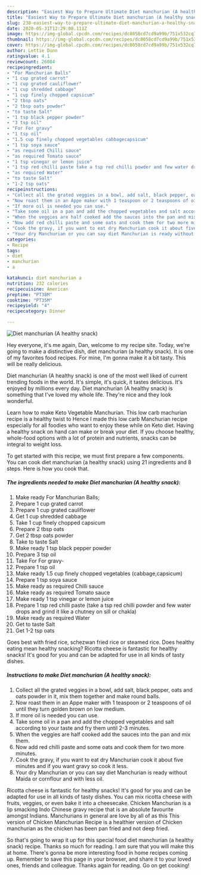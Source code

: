 ```yaml
---
description: "Easiest Way to Prepare Ultimate Diet manchurian (A healthy snack)"
title: "Easiest Way to Prepare Ultimate Diet manchurian (A healthy snack)"
slug: 238-easiest-way-to-prepare-ultimate-diet-manchurian-a-healthy-snack
date: 2020-05-31T12:29:08.111Z
image: https://img-global.cpcdn.com/recipes/dc8058cd7cd9a99b/751x532cq70/diet-manchurian-a-healthy-snack-recipe-main-photo.jpg
thumbnail: https://img-global.cpcdn.com/recipes/dc8058cd7cd9a99b/751x532cq70/diet-manchurian-a-healthy-snack-recipe-main-photo.jpg
cover: https://img-global.cpcdn.com/recipes/dc8058cd7cd9a99b/751x532cq70/diet-manchurian-a-healthy-snack-recipe-main-photo.jpg
author: Lettie Dunn
ratingvalue: 4.1
reviewcount: 26084
recipeingredient:
- "For Manchurian Balls"
- "1 cup grated carrot"
- "1 cup grated cauliflower"
- "1 cup shredded cabbage"
- "1 cup finely chopped capsicum"
- "2 tbsp oats"
- "2 tbsp oats powder"
- "to taste Salt"
- "1 tsp black pepper powder"
- "3 tsp oil"
- "For For gravy"
- "1 tsp oil"
- "1.5 cup finely chopped vegetables cabbagecapsicum"
- "1 tsp soya sauce"
- "as required Chilli sauce"
- "as required Tomato sauce"
- "1 tsp vinegar or lemon juice"
- "1 tsp red chilli paste take a tsp red chilli powder and few water drops and grind it like a chutney on sill or chakla"
- "as required Water"
- "to taste Salt"
- "1-2 tsp oats"
recipeinstructions:
- "Collect all the grated veggies in a bowl, add salt, black pepper, oats and oats powder in it, mix them together and make round balls."
- "Now roast them in an Appe maker with 1 teaspoon or 2 teaspoons of oil until they turn golden brown on low medium."
- "If more oil is needed you can use."
- "Take some oil in a pan and add the chopped vegetables and salt according to your taste and fry them until 2-3 minutes."
- "When the veggies are half cooked add the sauces into the pan and mix them."
- "Now add red chilli paste and some oats and cook them for two more minutes."
- "Cook the gravy, if you want to eat dry Manchurian cook it about five minutes and if you want gravy so cook it less."
- "Your dry Manchurian or you can say diet Manchurian is ready without Maida or cornflour and with less oil."
categories:
- Recipe
tags:
- diet
- manchurian
- a

katakunci: diet manchurian a 
nutrition: 232 calories
recipecuisine: American
preptime: "PT38M"
cooktime: "PT35M"
recipeyield: "4"
recipecategory: Dinner

---
```



![Diet manchurian (A healthy snack)](https://img-global.cpcdn.com/recipes/dc8058cd7cd9a99b/751x532cq70/diet-manchurian-a-healthy-snack-recipe-main-photo.jpg)

Hey everyone, it's me again, Dan, welcome to my recipe site. Today, we're going to make a distinctive dish, diet manchurian (a healthy snack). It is one of my favorites food recipes. For mine, I'm gonna make it a bit tasty. This will be really delicious.

Diet manchurian (A healthy snack) is one of the most well liked of current trending foods in the world. It's simple, it's quick, it tastes delicious. It's enjoyed by millions every day. Diet manchurian (A healthy snack) is something that I've loved my whole life. They're nice and they look wonderful.

Learn how to make Keto Vegetable Manchurian. This low carb machurian recipe is a healthy twist to Hence I made this low carb Manchurian recipe especially for all foodies who want to enjoy these while on Keto diet. Having a healthy snack on hand can make or break your diet. If you choose healthy, whole-food options with a lot of protein and nutrients, snacks can be integral to weight loss.


To get started with this recipe, we must first prepare a few components. You can cook diet manchurian (a healthy snack) using 21 ingredients and 8 steps. Here is how you cook that.

<!--inarticleads1-->

##### The ingredients needed to make Diet manchurian (A healthy snack):

1. Make ready For Manchurian Balls;
1. Prepare 1 cup grated carrot
1. Prepare 1 cup grated cauliflower
1. Get 1 cup shredded cabbage
1. Take 1 cup finely chopped capsicum
1. Prepare 2 tbsp oats
1. Get 2 tbsp oats powder
1. Take to taste Salt
1. Make ready 1 tsp black pepper powder
1. Prepare 3 tsp oil
1. Take For For gravy-
1. Prepare 1 tsp oil
1. Make ready 1.5 cup finely chopped vegetables (cabbage,capsicum)
1. Prepare 1 tsp soya sauce
1. Make ready as required Chilli sauce
1. Make ready as required Tomato sauce
1. Make ready 1 tsp vinegar or lemon juice
1. Prepare 1 tsp red chilli paste (take a tsp red chilli powder and few water drops and grind it like a chutney on sill or chakla)
1. Make ready as required Water
1. Get to taste Salt
1. Get 1-2 tsp oats


Goes best with fried rice, schezwan fried rice or steamed rice. Does healthy eating mean healthy snacking? Ricotta cheese is fantastic for healthy snacks! It&#39;s good for you and can be adapted for use in all kinds of tasty dishes. 

<!--inarticleads2-->

##### Instructions to make Diet manchurian (A healthy snack):

1. Collect all the grated veggies in a bowl, add salt, black pepper, oats and oats powder in it, mix them together and make round balls.
1. Now roast them in an Appe maker with 1 teaspoon or 2 teaspoons of oil until they turn golden brown on low medium.
1. If more oil is needed you can use.
1. Take some oil in a pan and add the chopped vegetables and salt according to your taste and fry them until 2-3 minutes.
1. When the veggies are half cooked add the sauces into the pan and mix them.
1. Now add red chilli paste and some oats and cook them for two more minutes.
1. Cook the gravy, if you want to eat dry Manchurian cook it about five minutes and if you want gravy so cook it less.
1. Your dry Manchurian or you can say diet Manchurian is ready without Maida or cornflour and with less oil.


Ricotta cheese is fantastic for healthy snacks! It&#39;s good for you and can be adapted for use in all kinds of tasty dishes. You can mix ricotta cheese with fruits, veggies, or even bake it into a cheesecake. Chicken Manchurian is a lip smacking Indo Chinese gravy recipe that is an absolute favourite amongst Indians. Manchurians in general are love by all of as this This version of Chicken Manchurian Recipe is a healthier version of Chicken manchurian as the chicken has been pan fried and not deep fried. 

So that's going to wrap it up for this special food diet manchurian (a healthy snack) recipe. Thanks so much for reading. I am sure that you will make this at home. There's gonna be more interesting food in home recipes coming up. Remember to save this page in your browser, and share it to your loved ones, friends and colleague. Thanks again for reading. Go on get cooking!
